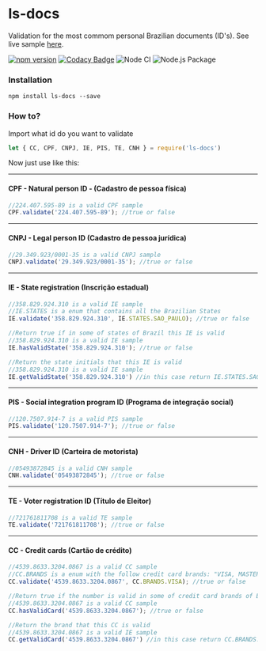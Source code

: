 # ls-docs

Validation for the most commom personal Brazilian documents (ID's). See live sample [here](http://lesimoes.com.br/ls-docs/).

[![npm version](https://badge.fury.io/js/ls-docs.svg)](https://badge.fury.io/js/ls-docs) 
[![Codacy Badge](https://api.codacy.com/project/badge/Grade/4219f32164db4826879abe1fc3d4e25b)](https://www.codacy.com/app/leandrosimoes/ls-docs?utm_source=github.com&amp;utm_medium=referral&amp;utm_content=leandrosimoes/ls-docs&amp;utm_campaign=Badge_Grade)
![Node CI](https://github.com/leandrosimoes/ls-docs/workflows/Node%20CI/badge.svg)
![Node.js Package](https://github.com/leandrosimoes/ls-docs/workflows/Node%2Ejs%20Package/badge.svg)

### Installation

`npm install ls-docs --save`

### How to?

Import what id do you want to validate

```javascript
let { CC, CPF, CNPJ, IE, PIS, TE, CNH } = require('ls-docs')
```

Now just use like this:

---
#### CPF - Natural person ID - (Cadastro de pessoa física)

``` javascript
//224.407.595-89 is a valid CPF sample
CPF.validate('224.407.595-89'); //true or false
```
---
#### CNPJ - Legal person ID (Cadastro de pessoa jurídica)
``` javascript
//29.349.923/0001-35 is a valid CNPJ sample
CNPJ.validate('29.349.923/0001-35'); //true or false
```
---
#### IE - State registration (Inscrição estadual)
``` javascript
//358.829.924.310 is a valid IE sample
//IE.STATES is a enum that contains all the Brazilian States
IE.validate('358.829.924.310', IE.STATES.SAO_PAULO); //true or false

//Return true if in some of states of Brazil this IE is valid
//358.829.924.310 is a valid IE sample
IE.hasValidState('358.829.924.310'); //true or false

//Return the state initials that this IE is valid
//358.829.924.310 is a valid IE sample
IE.getValidState('358.829.924.310') //in this case return IE.STATES.SAO_PAULO
```
---
#### PIS - Social integration program ID (Programa de integração social)
``` javascript
//120.7507.914-7 is a valid PIS sample
PIS.validate('120.7507.914-7'); //true or false
```
---
#### CNH - Driver ID (Carteira de motorista)
``` javascript
//05493872845 is a valid CNH sample
CNH.validate('05493872845'); //true or false
```
---
#### TE - Voter registration ID (Título de Eleitor)
``` javascript
//721761811708 is a valid TE sample
TE.validate('721761811708'); //true or false
```
---
#### CC - Credit cards (Cartão de crédito)
``` javascript
//4539.8633.3204.0867 is a valid CC sample
//CC.BRANDS is a enum with the follow credit card brands: "VISA, MASTERCARD, AMEX, DINERSCLUB, DISCOVERY, JCB"
CC.validate('4539.8633.3204.0867', CC.BRANDS.VISA); //true or false

//Return true if the number is valid in some of credit card brands of Brazil
//4539.8633.3204.0867 is a valid CC sample
CC.hasValidCard('4539.8633.3204.0867'); //true or false

//Return the brand that this CC is valid
//4539.8633.3204.0867 is a valid IE sample
CC.getValidCard('4539.8633.3204.0867') //in this case return CC.BRANDS.VISA
```
